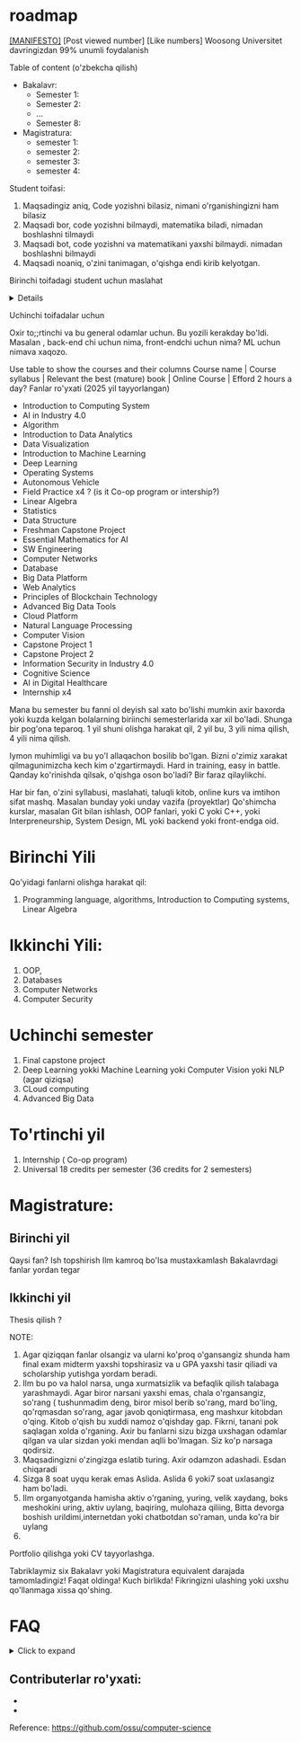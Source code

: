 # roadmap
[[MANIFESTO]]() [Post viewed number] [Like numbers]
Woosong Universitet davringizdan 99% unumli foydalanish


Table of content (o'zbekcha qilish)

- Bakalavr:
    - Semester 1:
    - Semester 2:
    - ...
    - Semester 8:
- Magistratura:
    - semester 1:
    - semester 2:
    - semester 3:
    - semester 4:

Student toifasi:
1) Maqsadingiz aniq, Code yozishni bilasiz, nimani o'rganishingizni ham bilasiz
2) Maqsadi bor, code yozishni bilmaydi, matematika biladi, nimadan boshlashni tilmaydi
3) Maqsadi bot, code yozishni va matematikani yaxshi bilmaydi. nimadan boshlashni bilmaydi
4) Maqsadi noaniq, o'zini tanimagan, o'qishga endi kirib kelyotgan.


Birinchi toifadagi student uchun maslahat

<details>Ikkinchi toifadigai student uchun maslahat</details>

Uchinchi toifadalar uchun

Oxir to;;rtinchi va bu general odamlar uchun. Bu yozili kerakday bo'ldi. Masalan , back-end chi uchun nima, front-endchi uchun nima? ML uchun nimava xaqozo.

Use table to show the courses and their columns
Course name | Course syllabus | Relevant the best (mature) book | Online Course | Efford 2 hours a day?
Fanlar ro'yxati (2025 yil tayyorlangan)
 - Introduction to Computing System
 - AI in Industry 4.0
 - Algorithm
 - Introduction to Data Analytics
 - Data Visualization
 - Introduction to Machine Learning
 - Deep Learning
 - Operating Systems
 - Autonomous Vehicle
 - Field Practice x4 ? (is it Co-op program or intership?)
 - Linear Algebra
 - Statistics
 - Data Structure
 - Freshman Capstone Project
 - Essential Mathematics for AI
 - SW Engineering
 - Computer Networks
 - Database
 - Big Data Platform
 - Web Analytics
 - Principles of Blockchain Technology
 - Advanced Big Data Tools
 - Cloud Platform
 - Natural Language Processing
 - Computer Vision
 - Capstone Project 1
 - Capstone Project 2
 - Information Security in Industry 4.0
 - Cognitive Science
 - AI in Digital Healthcare
 - Internship x4

Mana bu semester bu fanni ol deyish sal xato bo'lishi mumkin axir baxorda yoki kuzda kelgan bolalarning biriinchi semesterlarida xar xil bo'ladi. Shunga bir pog'ona teparoq. 1 yil shuni olishga harakat qil, 2 yil bu, 3 yili nima qilish, 4 yili nima qilish.

Iymon muhimligi va bu yo'l allaqachon bosilib bo'lgan. Bizni o'zimiz xarakat qilmagunimizcha kech kim o'zgartirmaydi.
Hard in training, easy in battle. 
Qanday ko'rinishda qilsak, o'qishga oson bo'ladi? Bir faraz qilaylikchi.

Har bir fan, o'zini syllabusi, maslahati, taluqli kitob, online kurs va imtihon sifat mashq. Masalan bunday yoki unday vazifa (proyektlar)
Qo'shimcha kurslar, masalan Git bilan ishlash, OOP fanlari, yoki C yoki C++, yoki Interpreneurship, System Design, ML yoki backend yoki front-endga oid.


# Birinchi Yili
Qo'yidagi fanlarni olishga harakat qil:
1) Programming language, algorithms, Introduction to Computing systems, Linear Algebra

# Ikkinchi Yili:
1) OOP,
2) Databases
3) Computer Networks
4) Computer Security

# Uchinchi semester
1) Final capstone project
2) Deep Learning yokki Machine Learning yoki Computer Vision yoki NLP (agar qiziqsa)
3) CLoud computing
4) Advanced Big Data

# To'rtinchi yil
1) Internship ( Co-op program)
2) Universal 18 credits per semester (36 credits for 2 semesters)


# Magistrature: 
## Birinchi yil
  Qaysi fan?
  Ish topshirish
  Ilm kamroq bo'lsa mustaxkamlash
  Bakalavrdagi fanlar yordan tegar
  
## Ikkinchi yil
   Thesis qilish
   ?


NOTE:
1) Agar qiziqqan fanlar olsangiz va ularni ko'proq o'gansangiz shunda ham final exam midterm yaxshi topshirasiz va u GPA yaxshi tasir qiliadi va scholarship yutishga yordam beradi.
2) Ilm bu po va halol narsa, unga xurmatsizlik va befaqlik qilish talabaga yarashmaydi. Agar biror narsani yaxshi emas, chala o'rgansangiz, so'rang ( tushunmadim deng, biror misol berib so'rang, mard bo'ling, qo'rqmasdan so'rang, agar javob qoniqtirmasa, eng mashxur kitobdan o'qing. Kitob o'qish bu xuddi namoz o'qishday gap. Fikrni, tanani pok saqlagan xolda o'rganing. Axir bu fanlarni sizu bizga uxshagan odamlar qilgan va ular sizdan yoki mendan aqlli bo'lmagan. Siz ko'p narsaga qodirsiz.
3) Maqsadingizni o'zingizga eslatib turing. Axir odamzon adashadi. Esdan chiqaradi
4) Sizga 8 soat uyqu kerak emas Aslida. Aslida 6 yoki7 soat uxlasangiz ham bo'ladi.
5) Ilm organyotganda hamisha aktiv o'rganing, yuring, velik xaydang, boks meshokini uring, aktiv uylang, baqiring, mulohaza qiliing, Bitta devorga boshish urildimi,internetdan yoki chatbotdan so'raman, unda ko'ra bir uylang
6) 


Portfolio qilishga yoki CV tayyorlashga.

Tabriklaymiz six Bakalavr yoki Magistratura equivalent darajada tamomladingiz! 
Faqat oldinga! Kuch birlikda! Fikringizni ulashing yoki uxshu qo'llanmaga xissa qo'shing. 



# FAQ
<details>
  <summary>Click to expand</summary>
  <details>
    <summary>Q1: Motivatsiyam pasayib ketgan bo‘lsa, nima qilishim kerak?</summary>
    **A1 - Coming sooon... 
  </details>

  <details>
    <summary>Q2: Darslarga moslashish qiyin bo‘lsa, qanday yo‘l tutish kerak?</summary>
    **A2 - Coming sooon...
  </details>

  <details>
    <summary>Q3: GPA qanday qilib yaxshilash mumkin?</summary>
    **A3 - Coming sooon... 
  </details>

  <details>
    <summary>Q4: Internship topishning eng samarali usullari qanday?</summary>
    **A4 - Coming sooon...
  </details>

  <details>
    <summary>Q5: Portfolio va CV tayyorlash uchun qanday resurslardan foydalanish kerak?</summary>
    **A5 - Coming sooon...
  </details>

  <details>
    <summary>Q6: Koreyada o‘qish davomida qanday qilib yaxshi networking qilish mumkin?</summary>
    **A6 - Coming sooon... 
  </details>

  <details>
    <summary>Q7: Dasturlashni qayerdan boshlash kerak?</summary>
    **A7 - Coming sooon...
  </details>

  <details>
    <summary>Q8: O‘qish va ishlashni qanday muvozanatlash mumkin?</summary>
    **A8 - Coming sooon... 
  </details>

  <details>
    <summary>Q9: Tezis yoki loyiha ustida qanday samarali ishlash kerak?</summary>
    **A9 - Coming sooon...
  </details>

  <!-- Namuna 
  <details>
    <summary>Qn: Savol joyi</summary>
    **An**: JAvob joyi
  </details>
  -->
  
</details>



Contributerlar ro'yxati: 
- 
-
- 



Reference: 
https://github.com/ossu/computer-science




